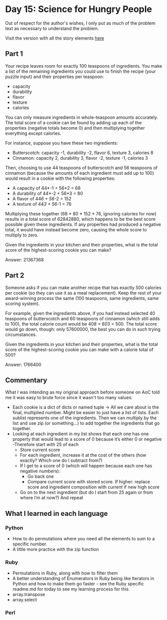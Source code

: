 # Day 15: Science for Hungry People

Out of respect for the author's wishes, I only put as much of the problem text as necessary to understand the problem.

Visit the version with all the story elements [here](https://adventofcode.com/2015/day/15)

## Part 1

Your recipe leaves room for exactly 100 teaspoons of ingredients. You make a list of the remaining ingredients you could use to finish the recipe (your puzzle input) and their properties per teaspoon:

- capacity 
- durability
- flavor
- texture
- calories

You can only measure ingredients in whole-teaspoon amounts accurately. The total score of a cookie can be found by adding up each of the properties (negative totals become 0) and then multiplying together everything except calories.

For instance, suppose you have these two ingredients:

- Butterscotch: capacity -1, durability -2, flavor 6, texture 3, calories 8
- Cinnamon: capacity 2, durability 3, flavor -2, texture -1, calories 3

Then, choosing to use 44 teaspoons of butterscotch and 56 teaspoons of cinnamon (because the amounts of each ingredient must add up to 100) would result in a cookie with the following properties:

- A capacity of 44*-1 + 56*2 = 68
- A durability of 44*-2 + 56*3 = 80
- A flavor of 44*6 + 56*-2 = 152
- A texture of 44*3 + 56*-1 = 76

Multiplying these together (68 * 80 * 152 * 76, ignoring calories for now) results in a total score of 62842880, which happens to be the best score possible given these ingredients. If any properties had produced a negative total, it would have instead become zero, causing the whole score to multiply to zero.

Given the ingredients in your kitchen and their properties, what is the total score of the highest-scoring cookie you can make?

Answer: 21367368

## Part 2

Someone asks if you can make another recipe that has exactly 500 calories per cookie (so they can use it as a meal replacement). Keep the rest of your award-winning process the same (100 teaspoons, same ingredients, same scoring system).

For example, given the ingredients above, if you had instead selected 40 teaspoons of butterscotch and 60 teaspoons of cinnamon (which still adds to 100), the total calorie count would be 40*8 + 60*3 = 500. The total score would go down, though: only 57600000, the best you can do in such trying circumstances.

Given the ingredients in your kitchen and their properties, what is the total score of the highest-scoring cookie you can make with a calorie total of 500?

Answer: 1766400

## Commentary

What I was intending as my original approach before someone on AoC told me it was easy to brute force since it wasn't too many values:

- Each cookie is a dict of dicts or named tuple -> All we care about is the final, multiplied number. Might be easier to just have a list of lists. Each sublist represents one of the ingredients. Then we can multiply by the list and use zip (or something…) to add together the ingredients that go together.
- Looking at each ingredient in my list shows that each one has one property that would lead to a score of 0 because it’s either 0 or negative
  -Therefore start with 25 of each 
  - Store current score
  - For each ingredient, increase it at the cost of the others (how exactly? Which one do I subtract from?)
  - If I get to a score of 0 (which will happen because each one has negative numbers):
      - Go back one
      - Compare current score with stored score. If higher: replace score and ingredient composition with current if new high score
  - Go on to the next ingredient (but do I start from 25 again or from where I’m at now?) And repeat

## What I learned in each language

### Python
- How to do permutations where you need all the elements to sum to a specific number.
- A little more practice with the zip function

### Ruby
- Permutations in Ruby, along with how to filter them
- A better understanding of Enumerators in Ruby being like Iterators in Python and how to make them go faster - see the Ruby specific readme.md for today to see my learning process for this
- array.transpose
- array.select

### Perl
